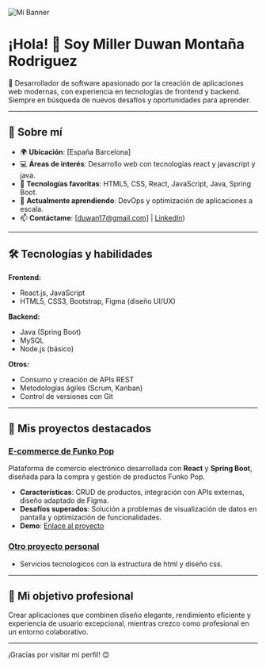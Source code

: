 ![Mi Banner]([https://drive.google.com/file/d/1PXgqUz9DpnMqUd3ZzXUuRACWhkpMTzJL/view?usp=sharing](https://drive.google.com/file/d/1PXgqUz9DpnMqUd3ZzXUuRACWhkpMTzJL/view?usp=sharing))
# ¡Hola! 👋 Soy Miller Duwan Montaña Rodriguez

🚀 Desarrollador de software apasionado por la creación de aplicaciones web modernas, con experiencia en tecnologías de frontend y backend. Siempre en búsqueda de nuevos desafíos y oportunidades para aprender.

---

## 📜 Sobre mí

- 🌍 **Ubicación**: [España Barcelona]
- 💻 **Áreas de interés**: Desarrollo web con tecnologias react y javascript y java.
- 🎨 **Tecnologías favoritas**: HTML5, CSS, React, JavaScript, Java, Spring Boot. 
- 🌱 **Actualmente aprendiendo**: DevOps y optimización de aplicaciones a escala.
- 📫 **Contáctame**: [duwan17@gmail.com] | [LinkedIn](https://www.linkedin.com/in/miller-duwan/))

---

## 🛠️ Tecnologías y habilidades

**Frontend:**
- React.js, JavaScript 
- HTML5, CSS3, Bootstrap, Figma (diseño UI/UX)

**Backend:**
- Java (Spring Boot)
- MySQL
- Node.js (básico)

**Otros:**
- Consumo y creación de APIs REST
- Metodologías ágiles (Scrum, Kanban)
- Control de versiones con Git

---

## 📂 Mis proyectos destacados

### [E-commerce de Funko Pop](https://github.com/nawud/funko_pop.git)
Plataforma de comercio electrónico desarrollada con **React** y **Spring Boot**, diseñada para la compra y gestión de productos Funko Pop.
- **Características**: CRUD de productos, integración con APIs externas, diseño adaptado de Figma.
- **Desafíos superados**: Solución a problemas de visualización de datos en pantalla y optimización de funcionalidades.
- **Demo**: [Enlace al proyecto](https://github.com/nawud/funko_pop.git)

### [Otro proyecto personal](https://thewan.netlify.app/)
- Servicios tecnologicos con la estructura de html y diseño css.

---

## 🎯 Mi objetivo profesional

Crear aplicaciones que combinen diseño elegante, rendimiento eficiente y experiencia de usuario excepcional, mientras crezco como profesional en un entorno colaborativo.

---

¡Gracias por visitar mi perfil! 😊
